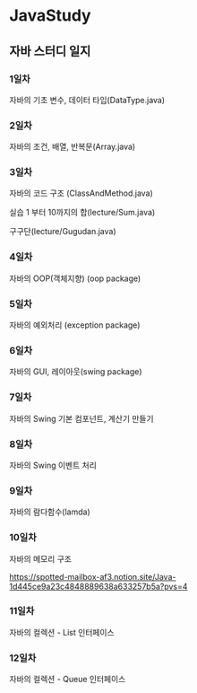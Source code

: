 # JavaStudy
## 자바 스터디 일지
### 1일차
자바의 기초 변수, 데이터 타입(DataType.java)

### 2일차
자바의 조건, 배열, 반복문(Array.java)


### 3일차
자바의 코드 구조 (ClassAndMethod.java)

실습
1 부터 10까지의 합(lecture/Sum.java)

구구단(lecture/Gugudan.java)

### 4일차
자바의 OOP(객체지향)  (oop package)

### 5일차
자바의 예외처리 (exception package)

### 6일차
자바의 GUI, 레이아웃(swing package)

### 7일차
자바의 Swing 기본 컴포넌트, 계산기 만들기

### 8일차
자바의 Swing 이벤트 처리

### 9일차
자바의 람다함수(lamda)

### 10일차
자바의 메모리 구조

https://spotted-mailbox-af3.notion.site/Java-1d445ce9a23c4848889638a633257b5a?pvs=4

### 11일차
자바의 컬렉션 - List 인터페이스

### 12일차
자바의 컬렉션 - Queue 인터페이스